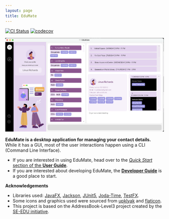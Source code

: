 ```yaml
---
layout: page
title: EduMate
---
```


[![CI Status](https://github.com/AY2223S2-CS2103T-W14-2/tp/workflows/Java%20CI/badge.svg)](https://github.com/AY2223S2-CS2103T-W14-2/tp/actions)
[![codecov](https://codecov.io/gh/AY2223S2-CS2103T-W14-2/tp/branch/master/graph/badge.svg?token=CWWQU0O304)](https://codecov.io/gh/AY2223S2-CS2103T-W14-2/tp)

![Ui](images/Ui.png)

**EduMate is a desktop application for managing your contact details.** While it has a GUI, most of the user interactions happen using a CLI (Command Line Interface).

* If you are interested in using EduMate, head over to the [_Quick Start_ section of the **User Guide**](UserGuide.html#quick-start).
* If you are interested about developing EduMate, the [**Developer Guide**](DeveloperGuide.html) is a good place to start.


**Acknowledgements**

* Libraries used: [JavaFX](https://openjfx.io/), [Jackson](https://github.com/FasterXML/jackson), [JUnit5](https://github.com/junit-team/junit5), [Joda-Time](https://www.joda.org/joda-time/index.html), [TestFX](https://github.com/TestFX/TestFX).
* Some icons and graphics used were sourced from [upklyak](https://www.freepik.com/free-vector/pensive-people-think-about-question-problem-vector-flat-set-curious-doubt-confused-puzzled-women-men-with-hand-head-chin-expression-people-making-decision-choice_23639641.htm) and [flaticon](https://www.flaticon.com).
* This project is based on the AddressBook-Level3 project created by the [SE-EDU initiative](https://se-education.org).
